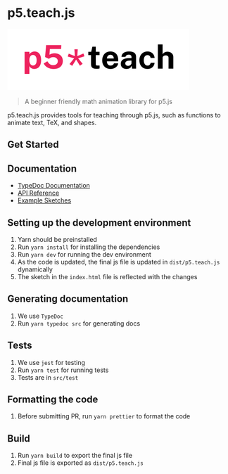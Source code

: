 # p5.teach.js 

<img src="assets/p5-astrik-teach.png" alt="astrik-logo" />

> A beginner friendly math animation library for p5.js

p5.teach.js provides tools for teaching through p5.js, such as functions to animate text, TeX, and shapes.

## Get Started

## Documentation

- [TypeDoc Documentation](https://two-ticks.github.io/p5.teach.js/docs/index.html)
- [API Reference](api_reference.md)
- [Example Sketches](https://editor.p5js.org/radium.scientist/collections/-xxYz8cof)

## Setting up the development environment

1. Yarn should be preinstalled
2. Run `yarn install` for installing the dependencies
3. Run `yarn dev` for running the dev environment
4. As the code is updated, the final js file is updated in `dist/p5.teach.js` dynamically
5. The sketch in the `index.html` file is reflected with the changes

## Generating documentation

1. We use `TypeDoc` 
2. Run `yarn typedoc src` for generating docs

## Tests

1. We use `jest` for testing
2. Run `yarn test` for running tests
3. Tests are in `src/test`

## Formatting the code

1. Before submitting PR, run `yarn prettier` to format the code

## Build

1. Run `yarn build` to export the final js file
2. Final js file is exported as `dist/p5.teach.js`
